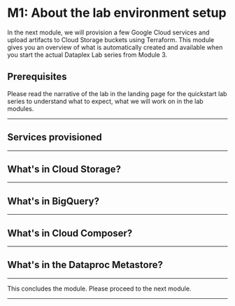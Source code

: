 # M1: About the lab environment setup

In the next module, we will provision a few Google Cloud services and upload artifacts to Cloud Storage buckets using Terraform. This module gives you an overview of what is automatically created and available when you start the actual Dataplex Lab series from Module 3.

## Prerequisites

Please read the narrative of the lab in the landing page for the quickstart lab series to understand what to expect, what we will work on in the lab modules.

<hr>

## Services provisioned

<hr>

## What's in Cloud Storage?

<hr>


## What's in BigQuery?

<hr>


## What's in Cloud Composer?


<hr>

## What's in the Dataproc Metastore?



<hr>
This concludes the module. Please proceed to the next module.

<hr>
